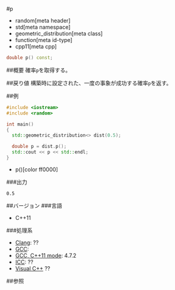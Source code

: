 #p
* random[meta header]
* std[meta namespace]
* geometric_distribution[meta class]
* function[meta id-type]
* cpp11[meta cpp]

```cpp
double p() const;
```

##概要
確率`p`を取得する。


##戻り値
構築時に設定された、一度の事象が成功する確率`p`を返す。


##例
```cpp
#include <iostream>
#include <random>

int main()
{
  std::geometric_distribution<> dist(0.5);

  double p = dist.p();
  std::cout << p << std::endl;
}
```
* p()[color ff0000]

###出力
```
0.5
```

##バージョン
###言語
- C++11

###処理系
- [Clang](/implementation.md#clang): ??
- [GCC](/implementation.md#gcc): 
- [GCC, C++11 mode](/implementation.md#gcc): 4.7.2
- [ICC](/implementation.md#icc): ??
- [Visual C++](/implementation.md#visual_cpp) ??


##参照


